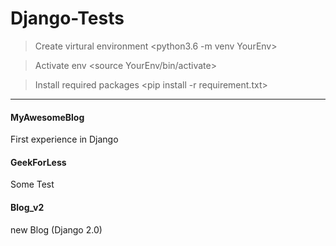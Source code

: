 # Django-Tests
> Create virtural environment
<python3.6 -m venv YourEnv>

> Activate env
<source YourEnv/bin/activate>

> Install required packages
<pip install -r requirement.txt>
***

#### MyAwesomeBlog
First experience in Django

#### GeekForLess
Some Test


#### Blog_v2
new Blog (Django 2.0)
